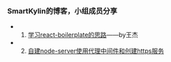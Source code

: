 ### SmartKylin的博客，小组成员分享

- 1. [学习react-boilerplate的思路](https://github.com/SmartKylin/blog/issues/1)——by王杰

- 2. [自建node-server使用代理中间件和创建https服务](https://github.com/SmartKylin/blog/issues/2)

